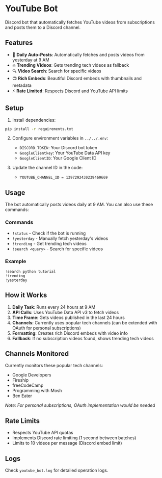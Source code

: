 # YouTube Bot

Discord bot that automatically fetches YouTube videos from subscriptions and posts them to a Discord channel.

## Features

- 📅 **Daily Auto-Posts**: Automatically fetches and posts videos from yesterday at 9 AM
- 🔥 **Trending Videos**: Gets trending tech videos as fallback
- 🔍 **Video Search**: Search for specific videos
- 📺 **Rich Embeds**: Beautiful Discord embeds with thumbnails and metadata
- ⚡ **Rate Limited**: Respects Discord and YouTube API limits

## Setup

1. Install dependencies:
```bash
pip install -r requirements.txt
```

2. Configure environment variables in `../../.env`:
   - `DISCORD_TOKEN`: Your Discord bot token
   - `GoogleClientkey`: Your YouTube Data API key
   - `GoogleClientID`: Your Google Client ID

3. Update the channel ID in the code:
   - `YOUTUBE_CHANNEL_ID = 1397292430239469669`

## Usage

The bot automatically posts videos daily at 9 AM. You can also use these commands:

### Commands

- `!status` - Check if the bot is running
- `!yesterday` - Manually fetch yesterday's videos
- `!trending` - Get trending tech videos
- `!search <query>` - Search for specific videos

### Example
```
!search python tutorial
!trending
!yesterday
```

## How it Works

1. **Daily Task**: Runs every 24 hours at 9 AM
2. **API Calls**: Uses YouTube Data API v3 to fetch videos
3. **Time Frame**: Gets videos published in the last 24 hours
4. **Channels**: Currently uses popular tech channels (can be extended with OAuth for personal subscriptions)
5. **Formatting**: Creates rich Discord embeds with video info
6. **Fallback**: If no subscription videos found, shows trending tech videos

## Channels Monitored

Currently monitors these popular tech channels:
- Google Developers
- Fireship
- freeCodeCamp
- Programming with Mosh
- Ben Eater

*Note: For personal subscriptions, OAuth implementation would be needed*

## Rate Limits

- Respects YouTube API quotas
- Implements Discord rate limiting (1 second between batches)
- Limits to 10 videos per message (Discord embed limit)

## Logs

Check `youtube_bot.log` for detailed operation logs.
